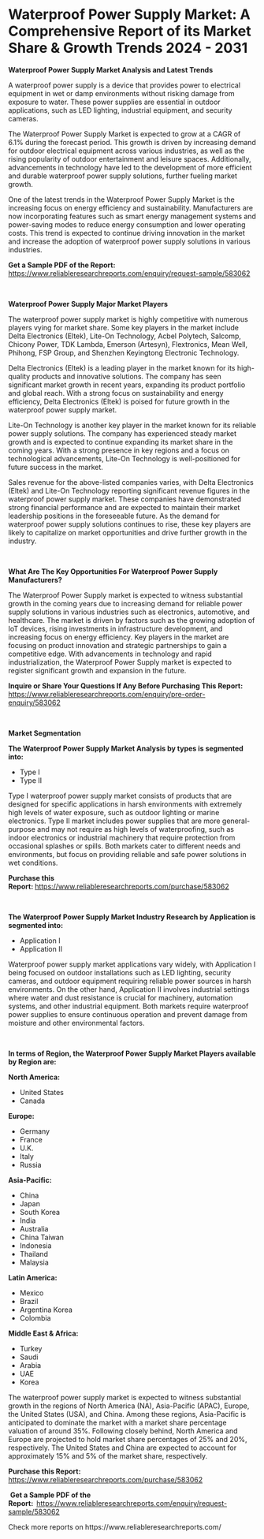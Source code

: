 <p><h1>Waterproof Power Supply Market: A Comprehensive Report of its Market Share & Growth Trends 2024 - 2031</h1></p><p><strong>Waterproof Power Supply Market Analysis and Latest Trends</strong></p>
<p><p>A waterproof power supply is a device that provides power to electrical equipment in wet or damp environments without risking damage from exposure to water. These power supplies are essential in outdoor applications, such as LED lighting, industrial equipment, and security cameras.</p><p>The Waterproof Power Supply Market is expected to grow at a CAGR of 6.1% during the forecast period. This growth is driven by increasing demand for outdoor electrical equipment across various industries, as well as the rising popularity of outdoor entertainment and leisure spaces. Additionally, advancements in technology have led to the development of more efficient and durable waterproof power supply solutions, further fueling market growth.</p><p>One of the latest trends in the Waterproof Power Supply Market is the increasing focus on energy efficiency and sustainability. Manufacturers are now incorporating features such as smart energy management systems and power-saving modes to reduce energy consumption and lower operating costs. This trend is expected to continue driving innovation in the market and increase the adoption of waterproof power supply solutions in various industries.</p></p>
<p><strong>Get a Sample PDF of the Report:&nbsp;</strong> <a href="https://www.reliableresearchreports.com/enquiry/request-sample/583062">https://www.reliableresearchreports.com/enquiry/request-sample/583062</a></p>
<p>&nbsp;</p>
<p><strong>Waterproof Power Supply Major Market Players</strong></p>
<p><p>The waterproof power supply market is highly competitive with numerous players vying for market share. Some key players in the market include Delta Electronics (Eltek), Lite-On Technology, Acbel Polytech, Salcomp, Chicony Power, TDK Lambda, Emerson (Artesyn), Flextronics, Mean Well, Phihong, FSP Group, and Shenzhen Keyingtong Electronic Technology.</p><p>Delta Electronics (Eltek) is a leading player in the market known for its high-quality products and innovative solutions. The company has seen significant market growth in recent years, expanding its product portfolio and global reach. With a strong focus on sustainability and energy efficiency, Delta Electronics (Eltek) is poised for future growth in the waterproof power supply market.</p><p>Lite-On Technology is another key player in the market known for its reliable power supply solutions. The company has experienced steady market growth and is expected to continue expanding its market share in the coming years. With a strong presence in key regions and a focus on technological advancements, Lite-On Technology is well-positioned for future success in the market.</p><p>Sales revenue for the above-listed companies varies, with Delta Electronics (Eltek) and Lite-On Technology reporting significant revenue figures in the waterproof power supply market. These companies have demonstrated strong financial performance and are expected to maintain their market leadership positions in the foreseeable future. As the demand for waterproof power supply solutions continues to rise, these key players are likely to capitalize on market opportunities and drive further growth in the industry.</p></p>
<p>&nbsp;</p>
<p><strong>What Are The Key Opportunities For Waterproof Power Supply Manufacturers?</strong></p>
<p><p>The Waterproof Power Supply market is expected to witness substantial growth in the coming years due to increasing demand for reliable power supply solutions in various industries such as electronics, automotive, and healthcare. The market is driven by factors such as the growing adoption of IoT devices, rising investments in infrastructure development, and increasing focus on energy efficiency. Key players in the market are focusing on product innovation and strategic partnerships to gain a competitive edge. With advancements in technology and rapid industrialization, the Waterproof Power Supply market is expected to register significant growth and expansion in the future.</p></p>
<p><strong>Inquire or Share Your Questions If Any Before Purchasing This Report:</strong> <a href="https://www.reliableresearchreports.com/enquiry/pre-order-enquiry/583062">https://www.reliableresearchreports.com/enquiry/pre-order-enquiry/583062</a></p>
<p>&nbsp;</p>
<p><strong>Market Segmentation</strong></p>
<p><strong>The Waterproof Power Supply Market Analysis by types is segmented into:</strong></p>
<p><ul><li>Type I</li><li>Type II</li></ul></p>
<p><p>Type I waterproof power supply market consists of products that are designed for specific applications in harsh environments with extremely high levels of water exposure, such as outdoor lighting or marine electronics. Type II market includes power supplies that are more general-purpose and may not require as high levels of waterproofing, such as indoor electronics or industrial machinery that require protection from occasional splashes or spills. Both markets cater to different needs and environments, but focus on providing reliable and safe power solutions in wet conditions.</p></p>
<p><strong>Purchase this Report:&nbsp;</strong><a href="https://www.reliableresearchreports.com/purchase/583062">https://www.reliableresearchreports.com/purchase/583062</a></p>
<p>&nbsp;</p>
<p><strong>The Waterproof Power Supply Market Industry Research by Application is segmented into:</strong></p>
<p><ul><li>Application I</li><li>Application II</li></ul></p>
<p><p>Waterproof power supply market applications vary widely, with Application I being focused on outdoor installations such as LED lighting, security cameras, and outdoor equipment requiring reliable power sources in harsh environments. On the other hand, Application II involves industrial settings where water and dust resistance is crucial for machinery, automation systems, and other industrial equipment. Both markets require waterproof power supplies to ensure continuous operation and prevent damage from moisture and other environmental factors.</p></p>
<p>&nbsp;</p>
<p><strong>In terms of Region, the Waterproof Power Supply Market Players available by Region are:</strong></p>
<p>
    <p> <strong> North America: </strong>
        <ul>
            <li>United States</li>
            <li>Canada</li>
        </ul>
        </p> 
    <p> <strong> Europe: </strong>
        <ul>
            <li>Germany</li>
            <li>France</li>
            <li>U.K.</li>
            <li>Italy</li>
            <li>Russia</li>
        </ul>
        </p> 
    <p> <strong> Asia-Pacific: </strong>
        <ul>
            <li>China</li>
            <li>Japan</li>
            <li>South Korea</li>
            <li>India</li>
            <li>Australia</li>
            <li>China Taiwan</li>
            <li>Indonesia</li>
            <li>Thailand</li>
            <li>Malaysia</li>
        </ul>
        </p> 
    <p> <strong> Latin America: </strong>
        <ul>
            <li>Mexico</li>
            <li>Brazil</li>
            <li>Argentina Korea</li>
            <li>Colombia</li>
        </ul>
        </p> 
    <p> <strong> Middle East & Africa: </strong>
        <ul>
            <li>Turkey</li>
            <li>Saudi</li>
            <li>Arabia</li>
            <li>UAE</li>
            <li>Korea</li>
        </ul>
    </p>
    </p>
<p><p>The waterproof power supply market is expected to witness substantial growth in the regions of North America (NA), Asia-Pacific (APAC), Europe, the United States (USA), and China. Among these regions, Asia-Pacific is anticipated to dominate the market with a market share percentage valuation of around 35%. Following closely behind, North America and Europe are projected to hold market share percentages of 25% and 20%, respectively. The United States and China are expected to account for approximately 15% and 5% of the market share, respectively.</p></p>
<p><strong>Purchase this Report: </strong><a href="https://www.reliableresearchreports.com/purchase/583062">https://www.reliableresearchreports.com/purchase/583062</a></p>
<p>&nbsp;<strong>Get a Sample PDF of the Report:&nbsp;&nbsp;</strong><a href="https://www.reliableresearchreports.com/enquiry/request-sample/583062">https://www.reliableresearchreports.com/enquiry/request-sample/583062</a></p>
<p><strong></strong></p>
<p>Check more reports on https://www.reliableresearchreports.com/</p>